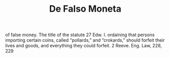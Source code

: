 ---
title: De Falso Moneta
letter: D
permalink: "/definitions/bld-de-falso-moneta.html"
body: of false money. The title of the statute 27 Edw. I. ordaining that persons importing
  certain coins, called “pollards,” and “crokards,” should forfeit their lives and
  goods, and everything they could forfeit. 2 Reeve. Eng. Law, 228, 229
published_at: '2018-07-07'
source: Black's Law Dictionary 2nd Ed (1910)
layout: post
---